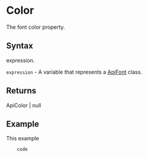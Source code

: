 # Color

The font color property.

## Syntax

expression.

`expression` - A variable that represents a [ApiFont](../ApiFont.md) class.

## Returns

ApiColor | null

## Example

This example

```javascript
	code
```